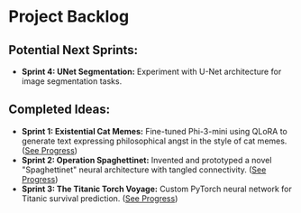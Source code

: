 # Project Backlog

## Potential Next Sprints:

- **Sprint 4: UNet Segmentation:** Experiment with U-Net architecture for image segmentation tasks.

## Completed Ideas:

- **Sprint 1: Existential Cat Memes:** Fine-tuned Phi-3-mini using QLoRA to generate text expressing philosophical angst in the style of cat memes. ([See Progress](progress.md#sprint-1-the-paws-of-dread-completed))
- **Sprint 2: Operation Spaghettinet:** Invented and prototyped a novel "Spaghettinet" neural architecture with tangled connectivity. ([See Progress](progress.md#sprint-2-operation-spaghettinet-completed))
- **Sprint 3: The Titanic Torch Voyage:** Custom PyTorch neural network for Titanic survival prediction. ([See Progress](progress.md#sprint-3-the-titanic-torch-voyage-completed))
